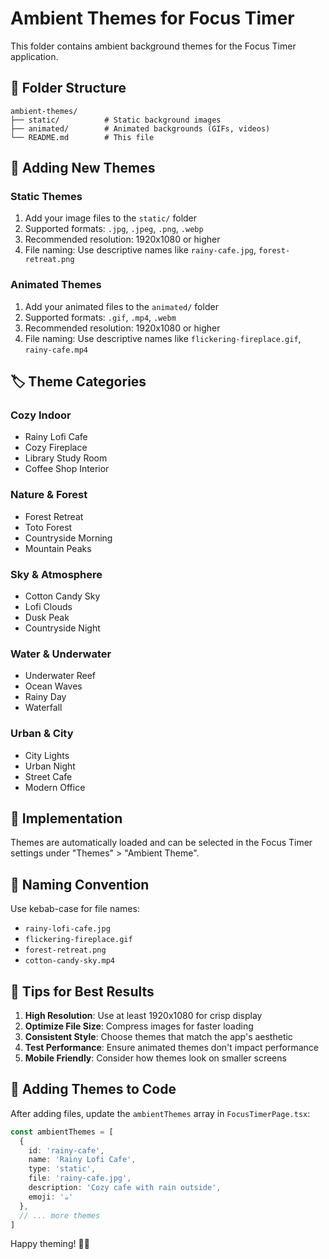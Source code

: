 # Ambient Themes for Focus Timer

This folder contains ambient background themes for the Focus Timer application.

## 📁 Folder Structure

```
ambient-themes/
├── static/          # Static background images
├── animated/        # Animated backgrounds (GIFs, videos)
└── README.md        # This file
```

## 🎨 Adding New Themes

### Static Themes
1. Add your image files to the `static/` folder
2. Supported formats: `.jpg`, `.jpeg`, `.png`, `.webp`
3. Recommended resolution: 1920x1080 or higher
4. File naming: Use descriptive names like `rainy-cafe.jpg`, `forest-retreat.png`

### Animated Themes
1. Add your animated files to the `animated/` folder
2. Supported formats: `.gif`, `.mp4`, `.webm`
3. Recommended resolution: 1920x1080 or higher
4. File naming: Use descriptive names like `flickering-fireplace.gif`, `rainy-cafe.mp4`

## 🏷️ Theme Categories

### Cozy Indoor
- Rainy Lofi Cafe
- Cozy Fireplace
- Library Study Room
- Coffee Shop Interior

### Nature & Forest
- Forest Retreat
- Toto Forest
- Countryside Morning
- Mountain Peaks

### Sky & Atmosphere
- Cotton Candy Sky
- Lofi Clouds
- Dusk Peak
- Countryside Night

### Water & Underwater
- Underwater Reef
- Ocean Waves
- Rainy Day
- Waterfall

### Urban & City
- City Lights
- Urban Night
- Street Cafe
- Modern Office

## 🔧 Implementation

Themes are automatically loaded and can be selected in the Focus Timer settings under "Themes" > "Ambient Theme".

## 📝 Naming Convention

Use kebab-case for file names:
- `rainy-lofi-cafe.jpg`
- `flickering-fireplace.gif`
- `forest-retreat.png`
- `cotton-candy-sky.mp4`

## 🎯 Tips for Best Results

1. **High Resolution**: Use at least 1920x1080 for crisp display
2. **Optimize File Size**: Compress images for faster loading
3. **Consistent Style**: Choose themes that match the app's aesthetic
4. **Test Performance**: Ensure animated themes don't impact performance
5. **Mobile Friendly**: Consider how themes look on smaller screens

## 🚀 Adding Themes to Code

After adding files, update the `ambientThemes` array in `FocusTimerPage.tsx`:

```typescript
const ambientThemes = [
  {
    id: 'rainy-cafe',
    name: 'Rainy Lofi Cafe',
    type: 'static',
    file: 'rainy-cafe.jpg',
    description: 'Cozy cafe with rain outside',
    emoji: '☕'
  },
  // ... more themes
]
```

Happy theming! 🎨✨


